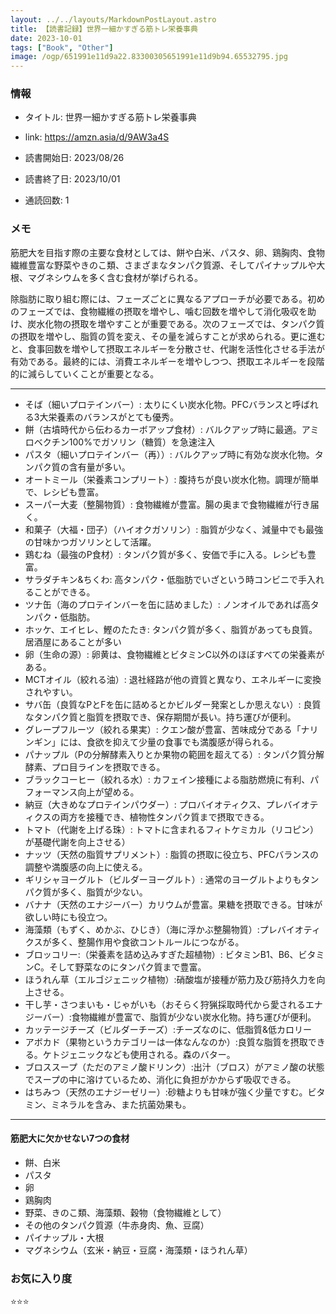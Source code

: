 ```yaml
---
layout: ../../layouts/MarkdownPostLayout.astro
title: 【読書記録】世界一細かすぎる筋トレ栄養事典
date: 2023-10-01
tags: ["Book", "Other"]
image: /ogp/651991e11d9a22.83300305651991e11d9b94.65532795.jpg
---
```


### 情報
- タイトル: 世界一細かすぎる筋トレ栄養事典
- link: https://amzn.asia/d/9AW3a4S

- 読書開始日: 2023/08/26
- 読書終了日: 2023/10/01
- 通読回数: 1

### メモ
筋肥大を目指す際の主要な食材としては、餅や白米、パスタ、卵、鶏胸肉、食物繊維豊富な野菜やきのこ類、さまざまなタンパク質源、そしてパイナップルや大根、マグネシウムを多く含む食材が挙げられる。

除脂肪に取り組む際には、フェーズごとに異なるアプローチが必要である。初めのフェーズでは、食物繊維の摂取を増やし、噛む回数を増やして消化吸収を助け、炭水化物の摂取を増やすことが重要である。次のフェーズでは、タンパク質の摂取を増やし、脂質の質を変え、その量を減らすことが求められる。更に進むと、食事回数を増やして摂取エネルギーを分散させ、代謝を活性化させる手法が有効である。最終的には、消費エネルギーを増やしつつ、摂取エネルギーを段階的に減らしていくことが重要となる。

---
- そば（細いプロテインバー）: 太りにくい炭水化物。PFCバランスと呼ばれる3大栄養素のバランスがとても優秀。
- 餅（古墳時代から伝わるカーボアップ食材）: バルクアップ時に最適。アミロベクチン100%でガソリン（糖質）を急速注入
- パスタ（細いプロテインバー（再））: バルクアップ時に有効な炭水化物。タンパク質の含有量が多い。
- オートミール（栄養素コンプリート）: 腹持ちが良い炭水化物。調理が簡単で、レシピも豊富。
- スーパー大麦（整腸物質）: 食物繊維が豊富。腸の奥まで食物繊維が行き届く。
- 和菓子（大福・団子）（ハイオクガソリン）: 脂質が少なく、減量中でも最強の甘味かつガソリンとして活躍。
- 鶏むね（最強のP食材）: タンパク質が多く、安価で手に入る。レシピも豊富。
- サラダチキン&ちくわ: 高タンパク・低脂肪でいざという時コンビニで手入れることができる。
- ツナ缶（海のプロテインバーを缶に詰めました）: ノンオイルであれば高タンパク・低脂肪。
- ホッケ、エイヒレ、鰹のたたき: タンパク質が多く、脂質があっても良質。居酒屋にあることが多い
- 卵（生命の源）: 卵黄は、食物繊維とビタミンC以外のほぼすべての栄養素がある。
- MCTオイル（絞れる油）: 退社経路が他の資質と異なり、エネルギーに変換されやすい。
- サバ缶（良質なPとFを缶に詰めるとかビルダー発案としか思えない）: 良質なタンパク質と脂質を摂取でき、保存期間が長い。持ち運びが便利。
- グレープフルーツ（絞れる果実）: クエン酸が豊富、苦味成分である「ナリンギン」には、食欲を抑えて少量の食事でも満腹感が得られる。
- パナップル（Pの分解酵素入りとか果物の範囲を超えてる）: タンパク質分解酵素、プロ目ラインを摂取できる。
- ブラックコーヒー（絞れる水）: カフェイン接種による脂肪燃焼に有利、パフォーマンス向上が望める。
- 納豆（大きめなプロテインパウダー）: プロバイオティクス、プレバイオティクスの両方を接種でき、植物性タンパク質まで摂取できる。
- トマト（代謝を上げる珠）: トマトに含まれるフィトケミカル（リコピン）が基礎代謝を向上させる）
- ナッツ（天然の脂質サプリメント）: 脂質の摂取に役立ち、PFCバランスの調整や満腹感の向上に使える。
- ギリシャヨーグルト（ビルダーヨーグルト）: 通常のヨーグルトよりもタンパク質が多く、脂質が少ない。
- バナナ（天然のエナジーバー）カリウムが豊富。果糖を摂取できる。甘味が欲しい時にも役立つ。
- 海藻類（もずく、めかぶ、ひじき）（海に浮かぶ整腸物質）:プレバイオティクスが多く、整腸作用や食欲コントルールにつながる。
- ブロッコリー:（栄養素を詰め込みすぎた超植物）: ビタミンB1、B6、ビタミンC。そして野菜なのにタンパク質まで豊富。
- ほうれん草（エルゴジェニック植物）:硝酸塩が接種が筋力及び筋持久力を向上させる。
- 干し芋・さつまいも・じゃがいも（おそらく狩猟採取時代から愛されるエナジーバー）:食物繊維が豊富で、脂質が少ない炭水化物。持ち運びが便利。
- カッテージチーズ（ビルダーチーズ）:チーズなのに、低脂質&低カロリー
- アボカド（果物というカテゴリーは一体なんなのか）:良質な脂質を摂取できる。ケトジェニックなども使用される。森のバター。
- ブロススープ（ただのアミノ酸ドリンク）:出汁（ブロス）がアミノ酸の状態でスープの中に溶けているため、消化に負担がかからず吸収できる。
- はちみつ（天然のエナジーゼリー）:砂糖よりも甘味が強く少量ですむ。ビタミン、ミネラルを含み、また抗菌効果も。
---
#### 筋肥大に欠かせない7つの食材
- 餅、白米
- パスタ
- 卵
- 鶏胸肉
- 野菜、きのこ類、海藻類、穀物（食物繊維として）
- その他のタンパク質源（牛赤身肉、魚、豆腐）
- パイナップル・大根
- マグネシウム（玄米・納豆・豆腐・海藻類・ほうれん草）


### お気に入り度
⭐️⭐️⭐️